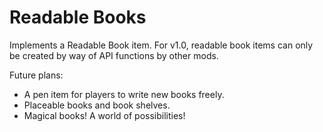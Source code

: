 # Readable Books

Implements a Readable Book item. For v1.0, readable book items can only be created by way of API functions by other mods.

Future plans:
* A pen item for players to write new books freely.
* Placeable books and book shelves.
* Magical books! A world of possibilities!

